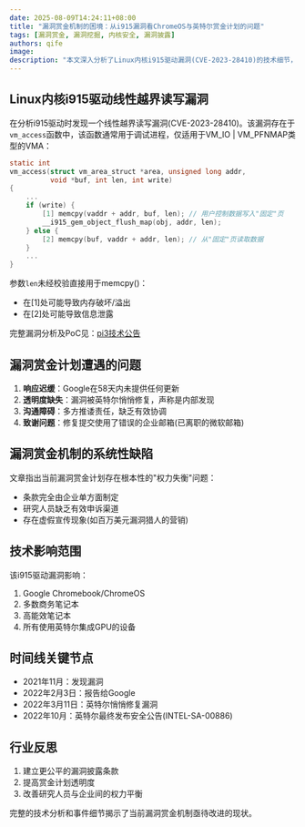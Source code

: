 ```yaml
---
date: 2025-08-09T14:24:11+08:00
title: "漏洞赏金机制的困境：从i915漏洞看ChromeOS与英特尔赏金计划的问题"
tags: [漏洞赏金, 漏洞挖掘, 内核安全, 漏洞披露]
authors: qife
image: 
description: "本文深入分析了Linux内核i915驱动漏洞(CVE-2023-28410)的技术细节，同时揭露了Google和英特尔在漏洞赏金处理过程中的沟通滞后、透明度缺失等问题，探讨了当前漏洞赏金机制存在的权力失衡现状。"
---
```


## Linux内核i915驱动线性越界读写漏洞

在分析i915驱动时发现一个线性越界读写漏洞(CVE-2023-28410)。该漏洞存在于`vm_access`函数中，该函数通常用于调试进程，仅适用于VM_IO | VM_PFNMAP类型的VMA：

```c
static int 
vm_access(struct vm_area_struct *area, unsigned long addr,
          void *buf, int len, int write) 
{
    ...
    if (write) {
        [1] memcpy(vaddr + addr, buf, len); // 用户控制数据写入"固定"页
        __i915_gem_object_flush_map(obj, addr, len);
    } else {
        [2] memcpy(buf, vaddr + addr, len); // 从"固定"页读取数据
    }
    ...
}
```

参数`len`未经校验直接用于memcpy()：
- 在[1]处可能导致内存破坏/溢出
- 在[2]处可能导致信息泄露

完整漏洞分析及PoC见：[pi3技术公告](http://site.pi3.com.pl/adv/CVE-2023-28410_i915.txt)

## 漏洞赏金计划遭遇的问题

1. **响应迟缓**：Google在58天内未提供任何更新
2. **透明度缺失**：漏洞被英特尔悄悄修复，声称是内部发现
3. **沟通障碍**：多方推诿责任，缺乏有效协调
4. **致谢问题**：修复提交使用了错误的企业邮箱(已离职的微软邮箱)

## 漏洞赏金机制的系统性缺陷

文章指出当前漏洞赏金计划存在根本性的"权力失衡"问题：
- 条款完全由企业单方面制定
- 研究人员缺乏有效申诉渠道
- 存在虚假宣传现象(如百万美元漏洞猎人的营销)

## 技术影响范围

该i915驱动漏洞影响：
1. Google Chromebook/ChromeOS
2. 多数商务笔记本
3. 高能效笔记本
4. 所有使用英特尔集成GPU的设备

## 时间线关键节点

- 2021年11月：发现漏洞
- 2022年2月3日：报告给Google
- 2022年3月11日：英特尔悄悄修复漏洞
- 2022年10月：英特尔最终发布安全公告(INTEL-SA-00886)

## 行业反思


1. 建立更公平的漏洞披露条款
2. 提高赏金计划透明度
3. 改善研究人员与企业间的权力平衡

完整的技术分析和事件细节揭示了当前漏洞赏金机制亟待改进的现状。